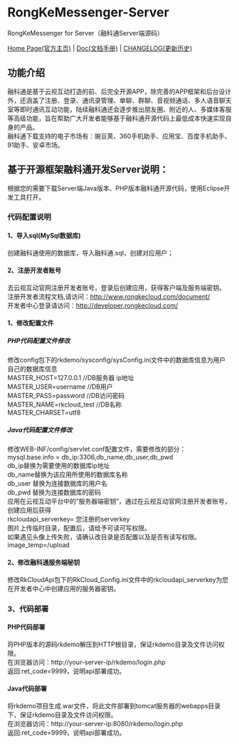 # RongKeMessenger-Server
RongKeMessenger for Server（融科通Server端源码）

[Home Page(官方主页)](http://www.rongkecloud.com) | [Doc(文档手册)](http://www.rongkecloud.com/download/rongketong/doc.zip) | [CHANGELOG(更新历史)](https://github.com/rongkecloud/RongKeMessenger-Server/blob/master/CHANGELOG.md)

## 功能介绍
融科通是基于云视互动打造的前、后完全开源APP，除完善的APP框架和后台设计外，还涵盖了注册、登录、通讯录管理、单聊、群聊、音视频通话、多人语音聊天室等即时通讯互动功能，陆续融科通还会逐步推出朋友圈、附近的人、多媒体客服等高级功能，旨在帮助广大开发者能够基于融科通开源代码上最低成本快速实现自身的产品。<br/>
融科通下载支持的电子市场有：豌豆荚、360手机助手、应用宝、百度手机助手、91助手、安卓市场。

## 基于开源框架融科通开发Server说明：

根据您的需要下载Server端Java版本、PHP版本融科通开源代码，使用Eclipse开发工具打开。

### 代码配置说明 <br>
#### 1、导入sql(MySql数据库)
创建融科通使用的数据库，导入融科通.sql，创建对应用户；
#### 2、注册开发者账号<br/>
去云视互动官网注册开发者账号，登录后创建应用，获得客户端及服务端密钥。<br>
注册开发者流程文档,请访问：http://www.rongkecloud.com/document/<br>
开发者中心登录请访问：http://developer.rongkecloud.com/<br>
#### 1、修改配置文件<br/>

##### PHP代码配置文件修改<br>
修改config包下的rkdemo/sysconfig/sysConfig.ini文件中的数据库信息为用户自己的数据库信息<br>
MASTER_HOST=127.0.0.1   //DB服务器 ip地址<br>
MASTER_USER=username   //DB用户<br>
MASTER_PASS=password    //DB访问密码<br>
MASTER_NAME=rkcloud_test //DB名称<br>
MASTER_CHARSET=utf8<br>

##### Java代码配置文件修改<br>
修改WEB-INF/config/servlet.conf配置文件，需要修改的部分：<br>
 mysql.base.info = db_ip:3306,db_name,db_user,db_pwd<br>
 db_ip替换为需要使用的数据库ip地址<br>
 db_name替换为该应用所使用的数据库名称<br>
 db_user 替换为连接数据库的用户名<br>
 db_pwd 替换为连接数据库的密码<br>
应用在云视互动平台中的”服务器端密钥”，通过在云视互动官网注册开发者账号，创建应用后获得<br>
rkcloudapi_serverkey= 您注册的serverkey<br>
图片上传临时目录，配置后，请给予可读可写权限。<br>
如果遇见头像上传失败，请确认改目录是否配置以及是否有读写权限。<br>
image_temp=/upload<br>

#### 2、修改融科通服务端秘钥 <br>
修改RkCloudApi包下的RkCloud_Config.ini文件中的rkcloudapi_serverkey为您在开发者中心中创建应用的服务器密钥。<br>

### 3、代码部署<br>
#### PHP代码部署<br>
将PHP版本的源码rkdemo解压到HTTP根目录，保证rkdemo目录及文件访问权限。<br>
在浏览器访问：http://your-server-ip/rkdemo/login.php<br>
返回:ret_code=9999，说明api部署成功。<br>

#### Java代码部署<br>
将rkdemo项目生成.war文件，将此文件部署到tomcat服务器的webapps目录下，保证rkdemo目录及文件访问权限。<br>
在浏览器访问：http://your-server-ip:8080/rkdemo/login.php<br>
返回:ret_code=9999，说明api部署成功。<br>

